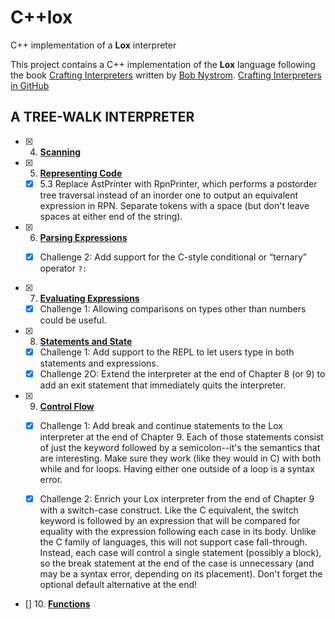 # C++lox
C++ implementation of a **Lox** interpreter

This project contains a C++ implementation of the **Lox** language following the book [Crafting Interpreters](http://www.craftinginterpreters.com) written by [Bob Nystrom](https://twitter.com/munificentbob). [Crafting Interpreters in GitHub](https://github.com/munificent/craftinginterpreters)



## A TREE-WALK INTERPRETER

- [x] 4.  [**Scanning**](http://www.craftinginterpreters.com/scanning.html)

- [x] 5.  [**Representing Code**](http://www.craftinginterpreters.com/representing-code.html)
  - [x] 5.3  Replace AstPrinter with RpnPrinter, which performs a postorder tree traversal instead of an inorder one to output an equivalent expression in RPN. Separate tokens with a space (but don't leave spaces at either end of the string).

- [x] 6. [**Parsing Expressions**](http://www.craftinginterpreters.com/parsing-expressions.html) 
  - [x] Challenge 2: Add support for the C-style conditional or “ternary” operator `?:`


- [x] 7. [**Evaluating Expressions**](http://www.craftinginterpreters.com/evaluating-expressions.html)
  - [x] Challenge 1: Allowing comparisons on types other than numbers could be useful.

- [x] 8. [**Statements and State**](http://www.craftinginterpreters.com/statements-and-state.html)
  - [x] Challenge 1: Add support to the REPL to let users type in both statements and expressions.
  - [x] Challenge 2O: Extend the interpreter at the end of Chapter 8 (or 9) to add an exit statement that immediately quits the interpreter.

- [x] 9. [**Control Flow**](http://www.craftinginterpreters.com/control-flow.html)
  - [x] Challenge 1: Add break and continue statements to the Lox interpreter at the end of Chapter 9. Each of those statements consist of just the keyword followed by a semicolon--it's the semantics that are interesting. Make sure they work (like they would in C) with both while and for loops. Having either one outside of a loop is a syntax error.
  - [x] Challenge 2: Enrich your Lox interpreter from the end of Chapter 9 with a switch-case construct. Like the C equivalent, the switch keyword is followed by an expression that will be compared for equality with the expression following each case in  its body. Unlike the C family of languages, this will not support case fall-through. Instead, each case will control a single statement (possibly a block), so the break statement at the end of the case is unnecessary (and may be a syntax error, depending on its placement). Don't forget the optional default alternative at the end!
  

- [] 10. [**Functions**](http://www.craftinginterpreters.com/functions.html)



